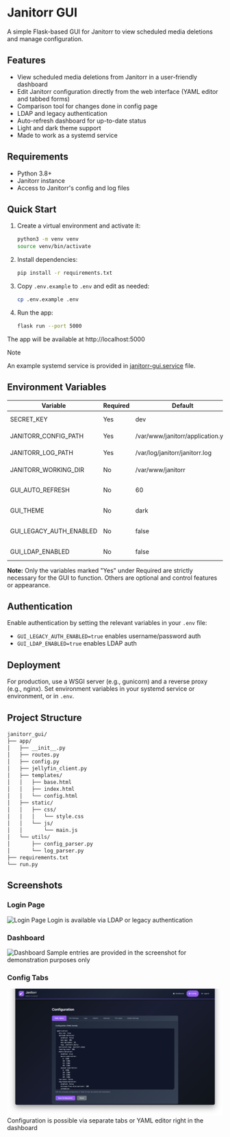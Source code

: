 
# Janitorr GUI

A simple Flask-based GUI for Janitorr to view scheduled media deletions and manage configuration.

## Features

- View scheduled media deletions from Janitorr in a user-friendly dashboard
- Edit Janitorr configuration directly from the web interface (YAML editor and tabbed forms)
- Comparison tool for changes done in config page
- LDAP and legacy authentication
- Auto-refresh dashboard for up-to-date status
- Light and dark theme support
- Made to work as a systemd service

## Requirements

- Python 3.8+
- Janitorr instance
- Access to Janitorr's config and log files

## Quick Start

1. Create a virtual environment and activate it:
    ```bash
    python3 -m venv venv
    source venv/bin/activate
    ```
2. Install dependencies:
    ```bash
    pip install -r requirements.txt
    ```
3. Copy `.env.example` to `.env` and edit as needed:
    ```bash
    cp .env.example .env
    ```
4. Run the app:
    ```bash
    flask run --port 5000
    ```

The app will be available at http://localhost:5000

> [!NOTE]
> An example systemd service is provided in [janitorr-gui.service](/contrib/janitorr-gui.service) file.

## Environment Variables

| Variable                  | Required | Default         | Description                                      |
|---------------------------|----------|-----------------|--------------------------------------------------|
| SECRET_KEY                | Yes      | dev | Flask session secret key                         |
| JANITORR_CONFIG_PATH      | Yes      | /var/www/janitorr/application.yml | Path to Janitorr's application.yml               |
| JANITORR_LOG_PATH         | Yes      | /var/log/janitorr/janitorr.log | Path to Janitorr's log file                      |
| JANITORR_WORKING_DIR      | No       | /var/www/janitorr   | Janitorr working directory                       |
| GUI_AUTO_REFRESH          | No       | 60              | Dashboard auto-refresh interval (seconds)         |
| GUI_THEME                 | No       | dark            | Dashboard theme (dark/light)                      |
| GUI_LEGACY_AUTH_ENABLED   | No       | false           | Enable legacy (username/password) auth            |
| GUI_LDAP_ENABLED          | No       | false           | Enable LDAP authentication                       |

**Note:** Only the variables marked "Yes" under Required are strictly necessary for the GUI to function. Others are optional and control features or appearance.

## Authentication

Enable authentication by setting the relevant variables in your `.env` file:

- `GUI_LEGACY_AUTH_ENABLED=true` enables username/password auth
- `GUI_LDAP_ENABLED=true` enables LDAP auth

## Deployment

For production, use a WSGI server (e.g., gunicorn) and a reverse proxy (e.g., nginx). Set environment variables in your systemd service or environment, or in `.env`.

## Project Structure

```
janitorr_gui/
├── app/
│   ├── __init__.py
│   ├── routes.py
│   ├── config.py
│   ├── jellyfin_client.py
│   ├── templates/
│   │   ├── base.html
│   │   ├── index.html
│   │   └── config.html
│   ├── static/
│   │   ├── css/
│   │   │   └── style.css
│   │   └── js/
│   │       └── main.js
│   └── utils/
│       ├── config_parser.py
│       └── log_parser.py
├── requirements.txt
└── run.py
```

## Screenshots

### Login Page
![Login Page](screenshots/login.png)
Login is available via LDAP or legacy authentication

### Dashboard
![Dashboard](screenshots/dashboard.png)
Sample entries are provided in the screenshot for demonstration purposes only

### Config Tabs
![Config Tabs](screenshots/config.png)
Configuration is possible via separate tabs or YAML editor right in the dashboard